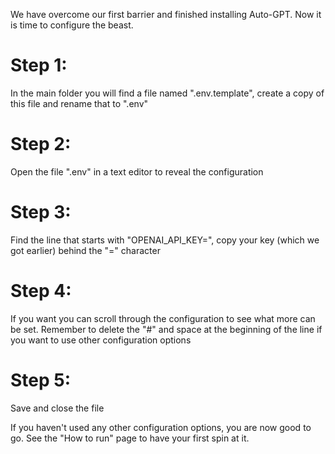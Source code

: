 We have overcome our first barrier and finished installing Auto-GPT.
Now it is time to configure the beast.

# Step 1:
In the main folder you will find a file named ".env.template", create a copy of this file and rename that to ".env"

# Step 2:
Open the file ".env" in a text editor to reveal the configuration

# Step 3:
Find the line that starts with "OPENAI_API_KEY=", copy your key (which we got earlier) behind the "=" character

# Step 4:
If you want you can scroll through the configuration to see what more can be set. Remember to delete the "#" and space at the beginning of the line if you want to use other configuration options

# Step 5:
Save and close the file

If you haven't used any other configuration options, you are now good to go. See the "How to run" page to have your first spin at it.
 